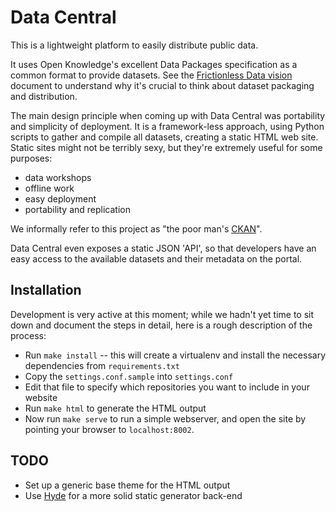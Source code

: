 Data Central
============

This is a lightweight platform to easily distribute public data.

It uses Open Knowledge's excellent Data Packages specification as a
common format to provide datasets. See the [Frictionless Data
vision](http://data.okfn.org/vision) document to understand why it's
crucial to think about dataset packaging and distribution.

The main design principle when coming up with Data Central was
portability and simplicity of deployment. It is a framework-less
approach, using Python scripts to gather and compile all datasets,
creating a static HTML web site. Static sites might not be terribly
sexy, but they're extremely useful for some purposes:

 * data workshops
 * offline work
 * easy deployment
 * portability and replication

We informally refer to this project as "the poor man's
[CKAN](http://ckan.org)".

Data Central even exposes a static JSON 'API', so that developers 
have an easy access to the available datasets and their metadata 
on the portal.

Installation
------------

Development is very active at this moment; while we hadn't yet time to
sit down and document the steps in detail, here is a rough description
of the process:

 * Run `make install` -- this will create a virtualenv and install the
   necessary dependencies from `requirements.txt`
 * Copy the `settings.conf.sample` into `settings.conf`
 * Edit that file to specify which repositories you want to include in
   your website
 * Run `make html` to generate the HTML output
 * Now run `make serve` to run a simple webserver, and open the site
   by pointing your browser to `localhost:8002`.


TODO
----

 * Set up a generic base theme for the HTML output
 * Use [Hyde](http://pypi.python.org/pypi/hyde/0.8.4) for a more solid 
   static generator back-end
